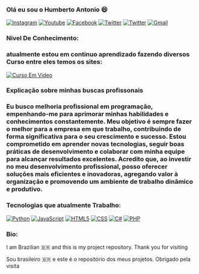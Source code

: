
### Olá eu sou o Humberto Antonio 😄

[![Instagram](    https://img.shields.io/badge/Instagram-E4405F?style=for-the-badge&logo=instagram&logoColor=white)](https://www.instagram.com/humbertofilhojr/)
[![Youtube](https://img.shields.io/badge/YouTube-FF0000?style=for-the-badge&logo=youtube&logoColor=white)](https://www.youtube.com/@Humberto-xy4ox)
[![Facebook](https://img.shields.io/badge/Facebook-1877F2?style=for-the-badge&logo=facebook&logoColor=white)](https://www.facebook.com/humberto.antoniodasilvapintofilho/)
[![Twitter](https://img.shields.io/badge/Twitter-1DA1F2?style=for-the-badge&logo=twitter&logoColor=white)](https://x.com/humberto3560/)
[![Twitter](https://img.shields.io/badge/TikTok-000000?style=for-the-badge&logo=tiktok&logoColor=white)](https://www.tiktok.com/@.humberto3560)
[![Gmail]( https://img.shields.io/badge/Gmail-D14836?style=for-the-badge&logo=gmail&logoColor=white)](https://mail.google.com/mail/u/0/?ogbl#inbox?compose=jrjtXSnhBlKPHpTVjqRgpHpTKKVqWVtjBkNKJMSwqLPNXFBhQFPKhRZWpJgTrBLDBKcJnCQZ)

### Nivel De Conhecimento:
### atualmente estou em continuo aprendizado fazendo diversos Curso entre eles temos os sites:
[![Curso Em Video](https://yt3.googleusercontent.com/ytc/AIdro_mPhguo8Ufpi-0XIF7xEDVgpSsB_pcYmNvECZp40wioAvY=s160-c-k-c0x00ffffff-no-rj)](https://www.cursoemvideo.com/cursos/)

### Explicação sobre minhas buscas profissonais

### Eu busco melhoria profissional em programação, empenhando-me para aprimorar minhas habilidades e conhecimentos constantemente. Meu objetivo é sempre fazer o melhor para a empresa em que trabalho, contribuindo de forma significativa para o seu crescimento e sucesso. Estou comprometido em aprender novas tecnologias, seguir boas práticas de desenvolvimento e colaborar com minha equipe para alcançar resultados excelentes. Acredito que, ao investir no meu desenvolvimento profissional, posso oferecer soluções mais eficientes e inovadoras, agregando valor à organização e promovendo um ambiente de trabalho dinâmico e produtivo.

### Tecnologias que atualmente Trabalho:

[![Python](https://img.shields.io/badge/Python-3776AB?style=for-the-badge&logo=python&logoColor=white)](https://www.python.org/)
[![JavaScript](https://img.shields.io/badge/JavaScript-F7DF1E?style=for-the-badge&logo=javascript&logoColor=black)](https://pt.wikipedia.org/wiki/JavaScript)
[![HTML5](https://img.shields.io/badge/HTML5-E34F26?style=for-the-badge&logo=html5&logoColor=white)](https://pt.wikipedia.org/wiki/HTML5)
[![CSS](       https://img.shields.io/badge/CSS3-1572B6?style=for-the-badge&logo=css3&logoColor=white)](https://en.wikipedia.org/wiki/CSS)
[![C#](https://img.shields.io/badge/C%23-239120?style=for-the-badge&logo=c-sharp&logoColor=white)](https://learn.microsoft.com/pt-br/dotnet/csharp/)
[![PHP](https://img.shields.io/badge/PHP-777BB4?style=for-the-badge&logo=php&logoColor=white)](https://www.php.net/)

### Bio:

I am Brazilian 🇧🇷 and this is my project repository. Thank you for visiting

Sou brasileiro 🇧🇷 e este é o repositório dos meus projetos. Obrigado pela visita
